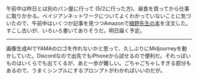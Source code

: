 午前中は昨日とは別のパン屋に行って (5/2に行った方)、昼食を買ってから仕事に取りかかる。ベイジアンネットワークについてよくわかっていないことに気づいたので、午前中はいくつか記事を見つつAmazonで[植野先生の本](https://www.coronasha.co.jp/np/isbn/9784339061031)を注文した。すこし古いが、いろいろ書いてありそうだ。明日届く予定。

---

画像生成AIでYAMAのロゴを作れないかと思って、久しぶりにMidjourneyを動かしていた。Discordなので出先でもiPhoneから試せるので便利だ。それっぽいものはいくらでも出てくるが、あと一歩が難しい。ごちゃごちゃしすぎる部分もあるので、うまくシンプルにするプロンプトがわかればいいのだが。
